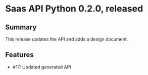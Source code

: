 # Saas API Python 0.2.0, released <TBD>

## Summary

This release updates the API and adds a design document.

## Features

* #17: Updated generated API
